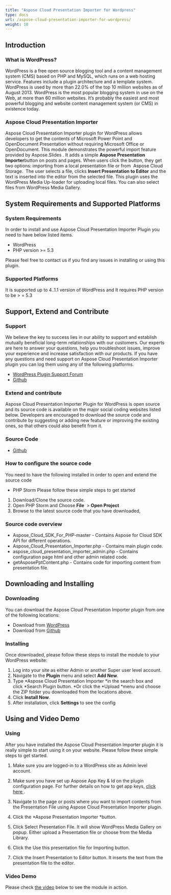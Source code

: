 ```yaml
---
title: "Aspose Cloud Presentation Importer for Wordpress"
type: docs
url: /aspose-cloud-presentation-importer-for-wordpress/
weight: 10
---
```


## **Introduction**
### **What is WordPress?**
WordPress is a free open source blogging tool and a content management system (CMS) based on PHP and MySQL, which runs on a web hosting service. Features include a plugin architecture and a template system. WordPress is used by more than 22.0% of the top 10 million websites as of August 2013. WordPress is the most popular blogging system in use on the Web, at more than 60 million websites. It’s probably the easiest and most powerful blogging and website content management system (or CMS) in existence today.
### **Aspose Cloud Presentation Importer**
Aspose Cloud Presentation Importer plugin for WordPress allows developers to get the contents of Microsoft Power Point and OpenDocument Presentation without requiring Microsoft Office or OpenDocument. This module demonstrates the powerful import feature provided by Aspose.Slides . It adds a simple **Aspose Presentation Importer**button on posts and pages. When users click the button, they get two options: importing from a local presentation file or from  Aspose Cloud Storage.  The user selects a file, clicks **Insert Presentation to Editor** and the text is inserted into the editor from the selected file. This plugin uses the WordPress Media Up-loader for uploading local files. You can also select files from WordPress Media Gallery.
## **System Requirements and Supported Platforms**
### **System Requirements**
In order to install and use Aspose Cloud Presentation Importer Plugin you need to have below listed items.

- WordPress
- PHP version >= 5.3

Please feel free to contact us if you find any issues in installing or using this plugin.
### **Supported Platforms**
It is supported up to 4..1.1 version of WordPress and It requires PHP version to be > = 5.3
## **Support, Extend and Contribute**
### **Support**
We believe the key to success lies in our ability to support and establish mutually beneficial long-term relationships with our customers. Our experts are here to answer your questions, help you troubleshoot issues, improve your experience and increase satisfaction with our products. If you have any questions and need support on Aspose Cloud Presentation Importer plugin you can log them using any of the following platforms.

- [WordPress Plugin Support Forum](https://wordpress.org/support/plugin/aspose-cloud-presentation-importer)
- [Github](https://github.com/asposeforcloud/Aspose_Cloud_for_WordPress/issues)
### **Extend and contribute**
Aspose Cloud Presentation Importer Plugin for WordPress is open source and its source code is available on the major social coding websites listed below. Developers are encouraged to download the source code and contribute by suggesting or adding new feature or improving the existing ones, so that others could also benefit from it.
### **Source Code**
- [Github](https://github.com/asposeforcloud/Aspose_Cloud_for_WordPress)
### **How to configure the source code**
You need to have the following installed in order to open and extend the source code

- PHP Storm
  Please follow these simple steps to get started
1. Download/Clone the source code.
1. Open PHP Storm and Choose **File**  > **Open Project**
1. Browse to the latest source code that you have downloaded,
### **Source code overview**
- Aspose\_Cloud\_SDK\_For\_PHP-master - Contains Aspose for Cloud SDK API for different operations.
- Aspose\_Cloud\_Presentation\_Importer.php - Contains main plugin code.
- aspose\_cloud\_presentation\_importer\_admin.php - Contains configuration page html and other admin related code.
- getAsposePptContent.php - Contains code for importing content from presentation file.
## **Downloading and Installing**
### **Downloading**
You can download the Aspose Cloud Presentation Importer plugin from one of the following locations:

- Download from [WordPress](https://wordpress.org/plugins/aspose-cloud-presentation-importer/)
- Download from [Github](https://github.com/asposeforcloud/Aspose_Cloud_for_WordPress/releases/tag/7.0)
### **Installing**
Once downloaded, please follow these steps to install the module to your WordPress website:

1. Log into your site as either Admin or another Super user level account.
1. Navigate to the **Plugin** menu and select **Add New**.
1. Type \*Aspose Cloud Presentation Importer \*in the search box and click \*Search Plugin button. \*Or click the \*Upload \*menu and choose the ZIP folder you downloaded from the locations above.
1. Click **Install Now**.
1. After installation, click **Settings** to see the config
## **Using and Video Demo**
### **Using**
After you have installed the Aspose Cloud Presentation Importer plugin it is really simple to start using it on your website. Please follow these simple steps to get started.

1. Make sure you are logged-in to a WordPress site as Admin level account.
1. Make sure you have set up Aspose App Key & Id on the plugin configuration page. For further details on how to get app keys, [click here ](https://docs.aspose.cloud/display/storagecloud/Create+New+App+and+Get+App+Key+and+SID).   


1. Navigate to the page or posts where you want to import contents from the Presentation File using Aspose Cloud Presentation Importer plugin.
1. Click the \*Aspose Presentation Importer \*button.  


1. Click Select Presentation File. It will show WordPress Media Gallery on popup. Either upload a Presentation file or choose from the Media Library.
1. Click the Use this presentation file for Importing button.
1. Click the Insert Presentation to Editor button. It inserts the text from the presentation file to the editor.  

### **Video Demo**
Please check [the video](https://www.youtube.com/watch?v=he1JgYYA8fA&feature=youtu.be) below to see the module in action.
